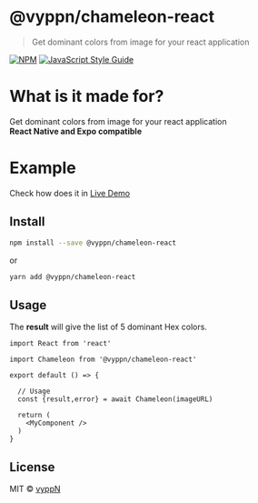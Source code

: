 # @vyppn/chameleon-react

> Get dominant colors from image for your react application

[![NPM](https://img.shields.io/npm/v/@vyppn/chameleon.svg)](https://www.npmjs.com/package/@vyppn/chameleon) [![JavaScript Style Guide](https://img.shields.io/badge/code_style-standard-brightgreen.svg)](https://standardjs.com)

# What is it made for?

Get dominant colors from image for your react application<br/>
<b>React Native and Expo compatible</b>


# Example

Check how does it in [Live Demo](http://vyppn-chameleon.surge.sh)

## Install

```bash
npm install --save @vyppn/chameleon-react
```

or

```bash
yarn add @vyppn/chameleon-react
```

## Usage

The <b>result</b> will give the list of 5 dominant Hex colors.


```tsx
import React from 'react'

import Chameleon from '@vyppn/chameleon-react'

export default () => {

  // Usage
  const {result,error} = await Chameleon(imageURL)
  
  return (
    <MyComponent />
  )
}
```

## License

MIT © [vyppN](https://github.com/vyppN)
